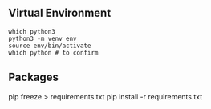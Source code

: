 
## Virtual Environment
``` shell
which python3
python3 -m venv env
source env/bin/activate
which python # to confirm
```

## Packages
pip freeze > requirements.txt
pip install -r requirements.txt
